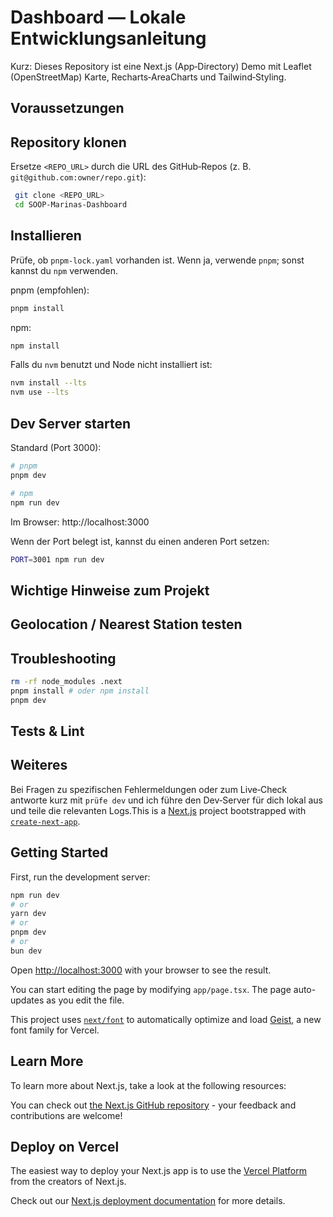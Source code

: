 # Dashboard — Lokale Entwicklungsanleitung

Kurz: Dieses Repository ist eine Next.js (App‑Directory) Demo mit Leaflet (OpenStreetMap) Karte, Recharts‑AreaCharts und Tailwind‑Styling.

## Voraussetzungen

## Repository klonen

Ersetze `<REPO_URL>` durch die URL des GitHub‑Repos (z. B. `git@github.com:owner/repo.git`):

```bash
 git clone <REPO_URL>
 cd SOOP-Marinas-Dashboard
```

## Installieren

Prüfe, ob `pnpm-lock.yaml` vorhanden ist. Wenn ja, verwende `pnpm`; sonst kannst du `npm` verwenden.

pnpm (empfohlen):
```bash
pnpm install
```

npm:
```bash
npm install
```

Falls du `nvm` benutzt und Node nicht installiert ist:
```bash
nvm install --lts
nvm use --lts
```

## Dev Server starten

Standard (Port 3000):

```bash
# pnpm
pnpm dev

# npm
npm run dev
```

Im Browser: http://localhost:3000

Wenn der Port belegt ist, kannst du einen anderen Port setzen:
```bash
PORT=3001 npm run dev
```

## Wichtige Hinweise zum Projekt

## Geolocation / Nearest Station testen

## Troubleshooting
```bash
rm -rf node_modules .next
pnpm install # oder npm install
pnpm dev
```

## Tests & Lint

## Weiteres


Bei Fragen zu spezifischen Fehlermeldungen oder zum Live‑Check antworte kurz mit `prüfe dev` und ich führe den Dev‑Server für dich lokal aus und teile die relevanten Logs.This is a [Next.js](https://nextjs.org) project bootstrapped with [`create-next-app`](https://nextjs.org/docs/app/api-reference/cli/create-next-app).

## Getting Started

First, run the development server:

```bash
npm run dev
# or
yarn dev
# or
pnpm dev
# or
bun dev
```

Open [http://localhost:3000](http://localhost:3000) with your browser to see the result.

You can start editing the page by modifying `app/page.tsx`. The page auto-updates as you edit the file.

This project uses [`next/font`](https://nextjs.org/docs/app/building-your-application/optimizing/fonts) to automatically optimize and load [Geist](https://vercel.com/font), a new font family for Vercel.

## Learn More

To learn more about Next.js, take a look at the following resources:


You can check out [the Next.js GitHub repository](https://github.com/vercel/next.js) - your feedback and contributions are welcome!

## Deploy on Vercel

The easiest way to deploy your Next.js app is to use the [Vercel Platform](https://vercel.com/new?utm_medium=default-template&filter=next.js&utm_source=create-next-app&utm_campaign=create-next-app-readme) from the creators of Next.js.

Check out our [Next.js deployment documentation](https://nextjs.org/docs/app/building-your-application/deploying) for more details.
